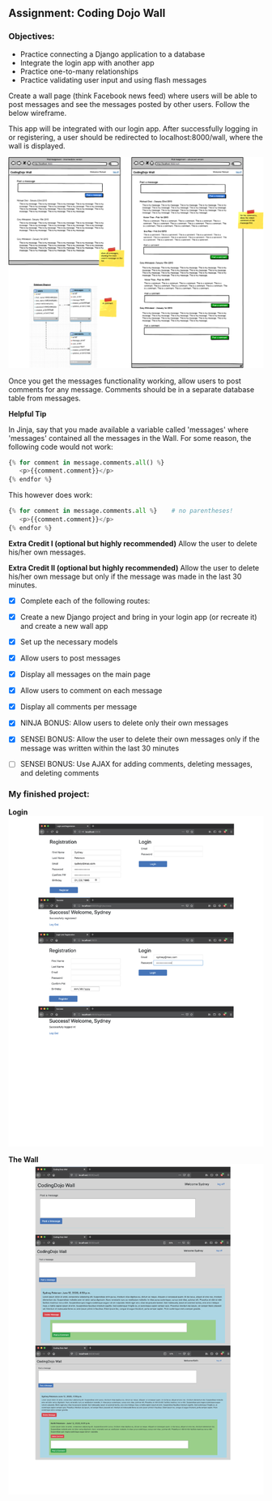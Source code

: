 ## Assignment: Coding Dojo Wall

### Objectives:

- Practice connecting a Django application to a database
- Integrate the login app with another app
- Practice one-to-many relationships
- Practice validating user input and using flash messages

Create a wall page (think Facebook news feed) where users will be able to post messages and see the messages posted by other users. Follow the below wireframe.

This app will be integrated with our login app. After successfully logging in or registering, a user should be redirected to localhost:8000/wall, where the wall is displayed.

![Assignment Sketch](wall_assignment.png)

Once you get the messages functionality working, allow users to post comments for any message. Comments should be in a separate database table from messages.

**Helpful Tip**

In Jinja, say that you made available a variable called 'messages' where 'messages' contained all the messages in the Wall. For some reason, the following code would not work:

```python
{% for comment in message.comments.all() %}
   <p>{{comment.comment}}</p>
{% endfor %}
```

This however does work:

```python
{% for comment in message.comments.all %}    # no parentheses!
   <p>{{comment.comment}}</p>
{% endfor %}
```

**Extra Credit I (optional but highly recommended)**
Allow the user to delete his/her own messages.

**Extra Credit II (optional but highly recommended)**
Allow the user to delete his/her own message but only if the message was made in the last 30 minutes.

- [x] Complete each of the following routes:

- [x] Create a new Django project and bring in your login app (or recreate it) and create a new wall app
- [x] Set up the necessary models
- [x] Allow users to post messages
- [x] Display all messages on the main page
- [x] Allow users to comment on each message
- [x] Display all comments per message
- [x] NINJA BONUS: Allow users to delete only their own messages
- [x] SENSEI BONUS: Allow the user to delete their own messages only if the message was written within the last 30 minutes
- [ ] SENSEI BONUS: Use AJAX for adding comments, deleting messages, and deleting comments

### My finished project:

**Login**
![My finished App 1](my_finished_project_login.png)

**The Wall**
![My finished App 2](my_finished_project.png)
